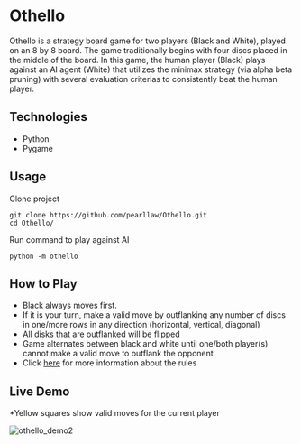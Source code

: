 # Othello
Othello is a strategy board game for two players (Black and White), played on an 8 by 8 board. The game traditionally begins with four discs placed in the middle of the board. In this game, the human player (Black) plays against an AI agent (White) that utilizes the minimax strategy (via alpha beta pruning) with several evaluation criterias to consistently beat the human player. 

## Technologies
- Python
- Pygame

## Usage
Clone project
```
git clone https://github.com/pearllaw/Othello.git
cd Othello/
```
Run command to play against AI
```
python -m othello
```

## How to Play
- Black always moves first.
- If it is your turn, make a valid move by outflanking any number of discs in one/more rows in any direction (horizontal, vertical, diagonal)
- All disks that are outflanked will be flipped
- Game alternates between black and white until one/both player(s) cannot make a valid move to outflank the opponent
- Click [here](https://www.eothello.com/) for more information about the rules

## Live Demo
*Yellow squares show valid moves for the current player

![othello_demo2](https://user-images.githubusercontent.com/35009493/118733394-068f7b80-b7f1-11eb-964c-e335bf3aae61.gif)


